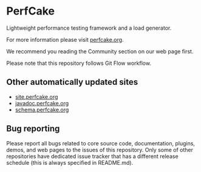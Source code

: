 PerfCake
========

Lightweight performance testing framework and a load generator.

For more information please visit [perfcake.org](https://www.perfcake.org).

We recommend you reading the Community section on our web page first.

Please note that this repository follows Git Flow workflow.

Other automatically updated sites
---------------------------------

 *  [site.perfcake.org](http://site.perfcake.org)
 *  [javadoc.perfcake.org](http://javadoc.perfcake.org)
 *  [schema.perfcake.org](http://schema.perfcake.org)

Bug reporting
-------------

Please report all bugs related to core source code, documentation, plugins,
demos, and web pages to the issues of this repository. Only some of other
repositories have dedicated issue tracker that has a different release schedule
(this is always specified in README.md).
